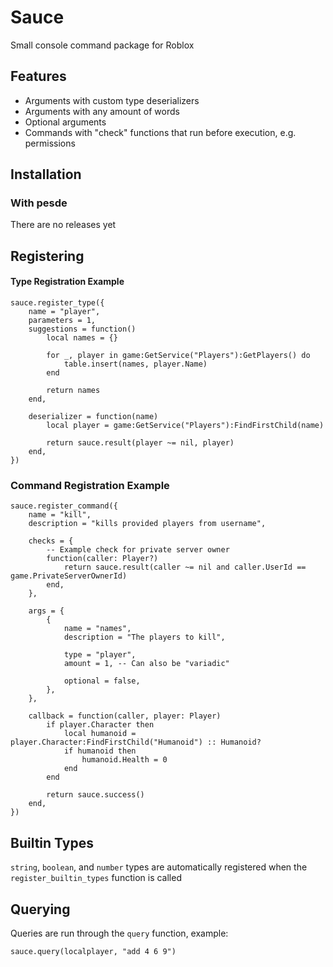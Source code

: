 # Sauce

Small console command package for Roblox

## Features

* Arguments with custom type deserializers
* Arguments with any amount of words
* Optional arguments
* Commands with "check" functions that run before execution, e.g. permissions

## Installation

### With pesde
There are no releases yet

## Registering

#### Type Registration Example

```luau
sauce.register_type({
	name = "player",
	parameters = 1,
	suggestions = function()
		local names = {}

		for _, player in game:GetService("Players"):GetPlayers() do
			table.insert(names, player.Name)
		end

		return names
	end,

	deserializer = function(name)
		local player = game:GetService("Players"):FindFirstChild(name)

		return sauce.result(player ~= nil, player)
	end,
})
```

### Command Registration Example

```luau
sauce.register_command({
	name = "kill",
	description = "kills provided players from username",

	checks = {
		-- Example check for private server owner
		function(caller: Player?)
			return sauce.result(caller ~= nil and caller.UserId == game.PrivateServerOwnerId)
		end,
	},

	args = {
		{
			name = "names",
			description = "The players to kill",

			type = "player",
			amount = 1, -- Can also be "variadic"

			optional = false,
		},
	},

	callback = function(caller, player: Player)
		if player.Character then
			local humanoid = player.Character:FindFirstChild("Humanoid") :: Humanoid?
			if humanoid then
				humanoid.Health = 0
			end
		end

		return sauce.success()
	end,
})
```

## Builtin Types

`string`, `boolean`, and `number` types are automatically registered when the `register_builtin_types` function is called

## Querying

Queries are run through the `query` function, example:

```luau
sauce.query(localplayer, "add 4 6 9")
```
